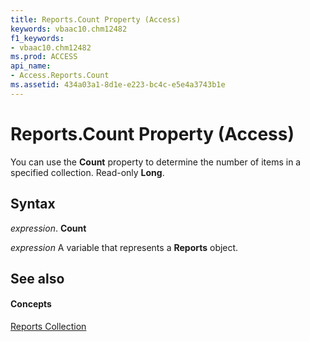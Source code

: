 ```yaml
---
title: Reports.Count Property (Access)
keywords: vbaac10.chm12482
f1_keywords:
- vbaac10.chm12482
ms.prod: ACCESS
api_name:
- Access.Reports.Count
ms.assetid: 434a03a1-8d1e-e223-bc4c-e5e4a3743b1e
---
```



# Reports.Count Property (Access)

You can use the  **Count** property to determine the number of items in a specified collection. Read-only **Long**.


## Syntax

 _expression_. **Count**

 _expression_ A variable that represents a **Reports** object.


## See also


#### Concepts


[Reports Collection](reports-object-access.md)

